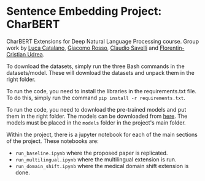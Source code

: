 # Sentence Embedding Project: CharBERT
CharBERT Extensions for Deep Natural Language Processing course. Group work by [Luca Catalano](https://github.com/LucaCatalano13), [Giacomo Rosso](https://github.com/jackyjack00), [Claudio Savelli](https://github.com/ClaudioSavelli) and [Florentin-Cristian Udrea](https://github.com/florentin1304).

To download the datasets, simply run the three Bash commands in the datasets/model. These will download the datasets and unpack them in the right folder. 

To run the code, you need to install the libraries in the requirements.txt file. To do this, simply run the command `pip install -r requirements.txt`.

To run the code, you need to download the pre-trained models and put them in the right folder. The models can be downloaded from [here](https://drive.google.com/drive/folders/1FPf9s0rLA-9XSM0iMe7_Es2zjT3trkeq?hl=it). The models must be placed in the `models` folder in the project's main folder.

Within the project, there is a jupyter notebook for each of the main sections of the project. These notebooks are:
- `run_baseline.ipynb` where the proposed paper is replicated. 
- `run_multilingual.ipynb` where the multilingual extension is run.
- `run_domain_shift.ipynb` where the medical domain shift extension is done.